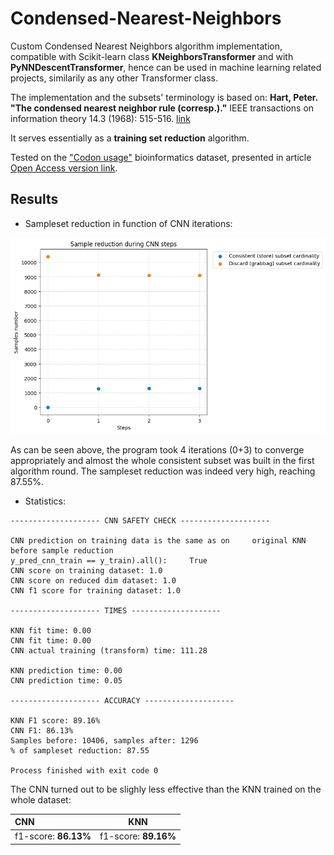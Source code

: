 # Condensed-Nearest-Neighbors

Custom Condensed Nearest Neighbors algorithm implementation, compatible with Scikit-learn class **KNeighborsTransformer** and with **PyNNDescentTransformer**, hence can be used in machine learning related projects, similarily as any other Transformer class.


The implementation and the subsets' terminology is based on: **Hart, Peter. "The condensed nearest neighbor rule (corresp.)."** IEEE transactions on information theory 14.3 (1968): 515-516. [link](https://citeseerx.ist.psu.edu/document?repid=rep1&type=pdf&doi=7c3771fd6829630cf450af853df728ecd8da4ab2)


It serves essentially as a **training set reduction** algorithm.


Tested on the ["Codon usage"](https://archive.ics.uci.edu/dataset/577/codon+usage) bioinformatics dataset, presented in article [Open Access version link](https://www.nature.com/articles/s41598-023-28965-7).


## Results

- Sampleset reduction in function of CNN iterations:
<img src="https://github.com/basiav/Condensed-Nearest-Neighbors/blob/main/output/output.png"/>

As can be seen above, the program took 4 iterations (0+3) to converge appropriately and almost the whole consistent subset was built in the first algorithm round.
The sampleset reduction was indeed very high, reaching 87.55%.



- Statistics:
```
-------------------- CNN SAFETY CHECK --------------------

CNN prediction on training data is the same as on     original KNN before sample reduction
y_pred_cnn_train == y_train).all():     True
CNN score on training dataset: 1.0
CNN score on reduced dim dataset: 1.0
CNN f1 score for training dataset: 1.0

-------------------- TIMES --------------------

KNN fit time: 0.00
CNN fit time: 0.00
CNN actual training (transform) time: 111.28

KNN prediction time: 0.00
CNN prediction time: 0.05

-------------------- ACCURACY --------------------

KNN F1 score: 89.16%
CNN F1: 86.13%
Samples before: 10406, samples after: 1296
% of sampleset reduction: 87.55

Process finished with exit code 0
```

The CNN turned out to be slighly less effective than the KNN trained on the whole dataset:

|      CNN       |      KNN      |
| :------------- | :------------: |
| f1-score: **86.13%**   |   f1-score: **89.16%**    |
